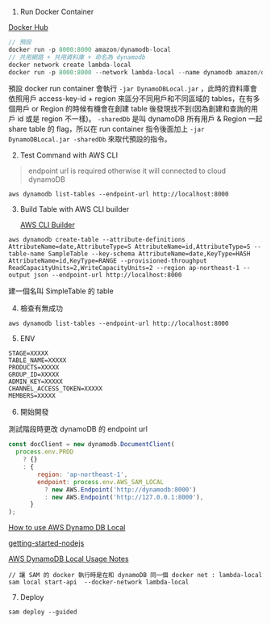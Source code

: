 1. Run Docker Container

[Docker Hub](https://hub.docker.com/r/amazon/dynamodb-local)

```javascript
// 預設
docker run -p 8000:8000 amazon/dynamodb-local
// 共用網路 + 共用資料庫 + 命名為 dynamodb
docker network create lambda-local
docker run -p 8000:8000 --network lambda-local --name dynamodb amazon/dynamodb-local -jar DynamoDBLocal.jar -sharedDb
```

預設 docker run container 會執行 `-jar DynamoDBLocal.jar` ，此時的資料庫會依照用戶 access-key-id + region 來區分不同用戶和不同區域的 tables，在有多個用戶 or Region 的時候有機會在創建 table 後發現找不到(因為創建和查詢的用戶 id 或是 region 不一樣)。 `-sharedDb` 是叫 dynamoDB 所有用戶 & Region 一起 share table 的 flag，所以在 run container 指令後面加上 `-jar DynamoDBLocal.jar -sharedDb` 來取代預設的指令。

2. Test Command with AWS CLI

> endpoint url is required otherwise it will connected to cloud dynamoDB

```
aws dynamodb list-tables --endpoint-url http://localhost:8000
```

3. Build Table with AWS CLI builder

   [AWS CLI Builder](https://awsclibuilder.com/home)

```
aws dynamodb create-table --attribute-definitions AttributeName=date,AttributeType=S AttributeName=id,AttributeType=S --table-name SampleTable --key-schema AttributeName=date,KeyType=HASH AttributeName=id,KeyType=RANGE --provisioned-throughput ReadCapacityUnits=2,WriteCapacityUnits=2 --region ap-northeast-1 --output json --endpoint-url http://localhost:8000
```

建一個名叫 SimpleTable 的 table

4. 檢查有無成功

```
aws dynamodb list-tables --endpoint-url http://localhost:8000
```

5. ENV

```
STAGE=XXXXX
TABLE_NAME=XXXXX
PRODUCTS=XXXXX
GROUP_ID=XXXXX
ADMIN_KEY=XXXXX
CHANNEL_ACCESS_TOKEN=XXXXX
MEMBERS=XXXXX
```

6. 開始開發

測試階段時更改 dynamoDB 的 endpoint url

```javascript
const docClient = new dynamodb.DocumentClient(
  process.env.PROD
    ? {}
    : {
        region: 'ap-northeast-1',
        endpoint: process.env.AWS_SAM_LOCAL
          ? new AWS.Endpoint('http://dynamodb:8000')
          : new AWS.Endpoint('http://127.0.0.1:8000'),
      }
);
```

[How to use AWS Dynamo DB Local](https://www.youtube.com/watch?v=z77UbwWf1po)

[getting-started-nodejs](https://docs.aws.amazon.com/zh_tw/amazondynamodb/latest/developerguide/GettingStarted.NodeJs.04.html)

[AWS DynamoDB Local Usage Notes](https://docs.aws.amazon.com/amazondynamodb/latest/developerguide/DynamoDBLocal.UsageNotes.html)

```
// 讓 SAM 的 docker 執行時是在和 dynamoDB 同一個 docker net : lambda-local
sam local start-api  --docker-network lambda-local
```

7. Deploy

```
sam deploy --guided
```
